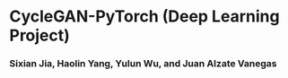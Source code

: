 # CycleGAN-PyTorch (Deep Learning Project)
### Sixian Jia, Haolin Yang, Yulun Wu, and Juan Alzate Vanegas

